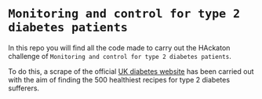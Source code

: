 # `Monitoring and control for type 2 diabetes patients`

In this repo you will find all the code made to carry out the HAckaton challenge of `Monitoring and control for type 2 diabetes patients`.


To do this, a scrape of the official [UK diabetes website](https://www.diabetes.org.uk/guide-to-diabetes/recipes) has been carried out with the aim of finding the 500 healthiest recipes for type 2 diabetes sufferers.
